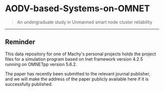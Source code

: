 # AODV-based-Systems-on-OMNET
> An undergraduate study in Unmanned smart node cluster reliability

****

## Reminder

This data repository for one of Machy's personal projects holds the project files for a simulation program based on Inet framework version 4.2.5 running on OMNETpp version 5.6.2.

The paper has recently been submitted to the relevant journal publisher, and we will make the address of the paper publicly available here if it is successfully published.

